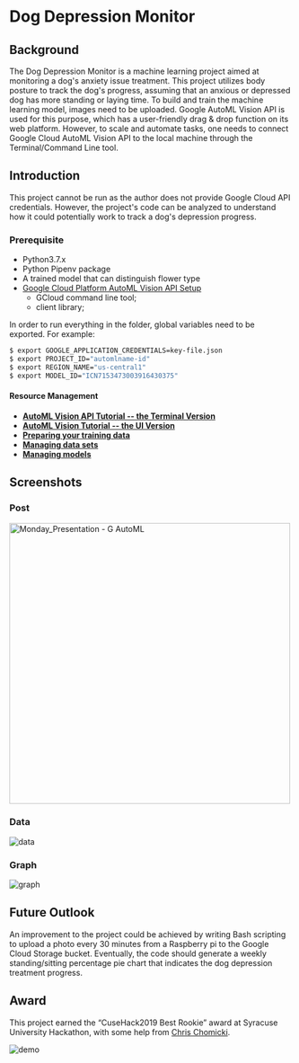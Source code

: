 # Dog Depression Monitor

## Background
The Dog Depression Monitor is a machine learning project aimed at monitoring a dog's anxiety issue treatment. This project utilizes body posture to track the dog's progress, assuming that an anxious or depressed dog has more standing or laying time. To build and train the machine learning model, images need to be uploaded. Google AutoML Vision API is used for this purpose, which has a user-friendly drag & drop function on its web platform. However, to scale and automate tasks, one needs to connect Google Cloud AutoML Vision API to the local machine through the Terminal/Command Line tool.

## Introduction
This project cannot be run as the author does not provide Google Cloud API credentials. However, the project's code can be analyzed to understand how it could potentially work to track a dog's depression progress. 

### Prerequisite
- Python3.7.x
- Python Pipenv package 
- A trained model that can distinguish flower type
- [Google Cloud Platform AutoML Vision API Setup](https://cloud.google.com/vision/automl/docs/tutorial?authuser=0) 
    - GCloud command line tool;
    - client library;

In order to run everything in the folder, global variables need to be exported. For example:
```bash
$ export GOOGLE_APPLICATION_CREDENTIALS=key-file.json
$ export PROJECT_ID="automlname-id"
$ export REGION_NAME="us-central1" 
$ export MODEL_ID="ICN7153473003916430375" 
```

#### Resource Management ####
- **[AutoML Vision API Tutorial -- the Terminal Version](https://cloud.google.com/vision/automl/docs/tutorial?authuser=0)**   
- **[AutoML Vision Tutorial -- the UI Version](https://codelabs.developers.google.com/codelabs/cloud-automl-vision-intro/index.html?index=..%2F..index#0)**  
- **[Preparing your training data](https://cloud.google.com/vision/automl/docs/prepare?authuser=0)** 
- **[Managing data sets](https://cloud.google.com/vision/automl/docs/datasets?authuser=0#create-dataset)**
- **[Managing models](https://cloud.google.com/vision/automl/docs/models?authuser=0#get-operation)**

## Screenshots 
### Post
<img src="https://user-images.githubusercontent.com/35544956/236985376-9035958b-2cef-4890-9d38-fab9284c5137.jpg" alt="Monday_Presentation - G AutoML" width="500">

### Data
![data](https://user-images.githubusercontent.com/35544956/82737677-989c9b00-9ce7-11ea-894b-8396a33f3831.jpg)

### Graph
![graph](https://user-images.githubusercontent.com/35544956/82737943-2af16e80-9ce9-11ea-99ef-0f2c5a4194b0.jpg)

## Future Outlook
An improvement to the project could be achieved by writing Bash scripting to upload a photo every 30 minutes from a Raspberry pi to the Google Cloud Storage bucket. Eventually, the code should generate a weekly standing/sitting percentage pie chart that indicates the dog depression treatment progress. 

## Award 
This project earned the “CuseHack2019 Best Rookie” award at Syracuse University Hackathon, with some help from [Chris Chomicki](https://github.com/rahombus97).

![demo](https://user-images.githubusercontent.com/35544956/82737584-e8c72d80-9ce6-11ea-97ad-406da0aa8c4a.jpg)
